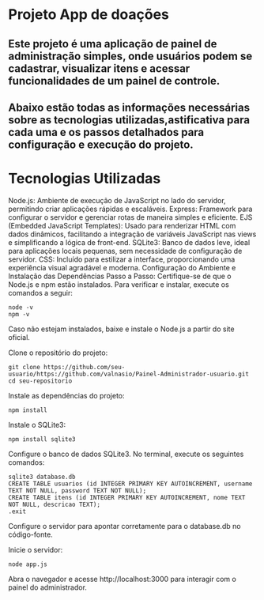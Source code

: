 # Projeto App de doações 

## Este projeto é uma aplicação de painel de administração simples, onde usuários podem se cadastrar, visualizar itens e acessar funcionalidades de um painel de controle. 
## Abaixo estão todas as informações necessárias sobre as tecnologias utilizadas,astificativa para cada uma e os passos detalhados para configuração e execução do projeto.

# Tecnologias Utilizadas

Node.js: Ambiente de execução de JavaScript no lado do servidor, permitindo criar aplicações rápidas e escaláveis.
Express: Framework para configurar o servidor e gerenciar rotas de maneira simples e eficiente.
EJS (Embedded JavaScript Templates): Usado para renderizar HTML com dados dinâmicos, facilitando a integração de variáveis JavaScript nas views e simplificando a lógica de front-end.
SQLite3: Banco de dados leve, ideal para aplicações locais pequenas, sem necessidade de configuração de servidor.
CSS: Incluído para estilizar a interface, proporcionando uma experiência visual agradável e moderna.
Configuração do Ambiente e Instalação das Dependências
Passo a Passo:
Certifique-se de que o Node.js e npm estão instalados. Para verificar e instalar, execute os comandos a seguir:

```
node -v
npm -v
```
Caso não estejam instalados, baixe e instale o Node.js a partir do site oficial.

Clone o repositório do projeto:

```
git clone https://github.com/seu-usuario/https://github.com/valnasio/Painel-Administrador-usuario.git
cd seu-repositorio
```
Instale as dependências do projeto:

```
npm install
```
Instale o SQLite3:

```
npm install sqlite3
```
Configure o banco de dados SQLite3. No terminal, execute os seguintes comandos:

```
sqlite3 database.db
CREATE TABLE usuarios (id INTEGER PRIMARY KEY AUTOINCREMENT, username TEXT NOT NULL, password TEXT NOT NULL);
CREATE TABLE itens (id INTEGER PRIMARY KEY AUTOINCREMENT, nome TEXT NOT NULL, descricao TEXT);
.exit
```
Configure o servidor para apontar corretamente para o database.db no código-fonte.

Inicie o servidor:

```
node app.js
```
Abra o navegador e acesse http://localhost:3000 para interagir com o painel do administrador.
